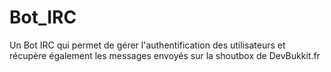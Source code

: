 Bot_IRC
=======

Un Bot IRC qui permet de gérer l'authentification des utilisateurs et récupère également les messages envoyés sur la shoutbox de DevBukkit.fr
